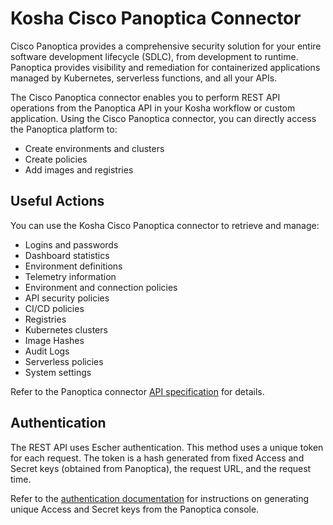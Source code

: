 # Kosha Cisco Panoptica Connector

Cisco Panoptica provides a comprehensive security solution for your entire software development lifecycle (SDLC), from development to runtime. Panoptica provides visibility and remediation for containerized applications managed by Kubernetes, serverless functions, and all your APIs.

The Cisco Panoptica connector enables you to perform REST API operations from the Panoptica API in your Kosha workflow or custom application. Using the Cisco Panoptica connector, you can directly access the Panoptica platform to:

* Create environments and clusters
* Create policies
* Add images and registries

## Useful Actions

You can use the Kosha Cisco Panoptica connector to retrieve and manage:

* Logins and passwords
* Dashboard statistics
* Environment definitions
* Telemetry information
* Environment and connection policies
* API security policies
* CI/CD policies
* Registries
* Kubernetes clusters
* Image Hashes
* Audit Logs
* Serverless policies
* System settings

Refer to the Panoptica connector [API specification](openapi.json) for details.

## Authentication

The REST API uses Escher authentication. This method uses a unique token for each request. The token is a hash generated from fixed Access and Secret keys (obtained from Panoptica), the request URL, and the request time.

Refer to the [authentication documentation](https://panoptica.readme.io/docs/rest-api#authentication) for instructions on generating unique Access and Secret keys from the Panoptica console. 
